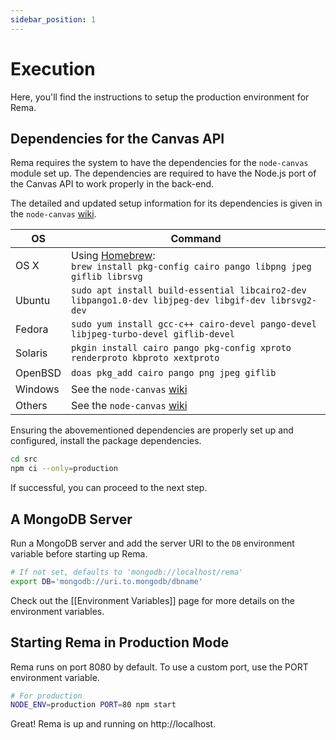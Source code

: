 ```yaml
---
sidebar_position: 1
---
```


# Execution
Here, you'll find the instructions to setup the production environment for Rema.

## Dependencies for the Canvas API
Rema requires the system to have the dependencies for the
`node-canvas` module set up. The dependencies are required to have the Node.js
port of the Canvas API to work properly in the back-end.

The detailed and updated setup information for its dependencies
is given in the `node-canvas` [wiki](https://github.com/Automattic/node-canvas/wiki).

OS | Command
----- | -----
OS X | Using [Homebrew](https://brew.sh/):<br/>`brew install pkg-config cairo pango libpng jpeg giflib librsvg`
Ubuntu | `sudo apt install build-essential libcairo2-dev libpango1.0-dev libjpeg-dev libgif-dev librsvg2-dev`
Fedora | `sudo yum install gcc-c++ cairo-devel pango-devel libjpeg-turbo-devel giflib-devel`
Solaris | `pkgin install cairo pango pkg-config xproto renderproto kbproto xextproto`
OpenBSD | `doas pkg_add cairo pango png jpeg giflib`
Windows | See the `node-canvas` [wiki](https://github.com/Automattic/node-canvas/wiki/Installation:-Windows)
Others | See the `node-canvas` [wiki](https://github.com/Automattic/node-canvas/wiki)

Ensuring the abovementioned dependencies are properly set up and configured, install the package dependencies.
```bash
cd src
npm ci --only=production
```

If successful, you can proceed to the next step.

## A MongoDB Server
Run a MongoDB server and add the server URI to the `DB` environment variable before starting up Rema.
```bash
# If not set, defaults to 'mongodb://localhost/rema'
export DB='mongodb://uri.to.mongodb/dbname'
```

Check out the [[Environment Variables]] page for more details on the environment variables.

## Starting Rema in Production Mode
Rema runs on port 8080 by default. To use a custom port, use the PORT environment variable.
```bash
# For production
NODE_ENV=production PORT=80 npm start
```

Great! Rema is up and running on http://localhost.
